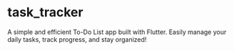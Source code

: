 # task_tracker

A simple and efficient To-Do List app built with Flutter. Easily manage your daily tasks, track progress, and stay organized!
